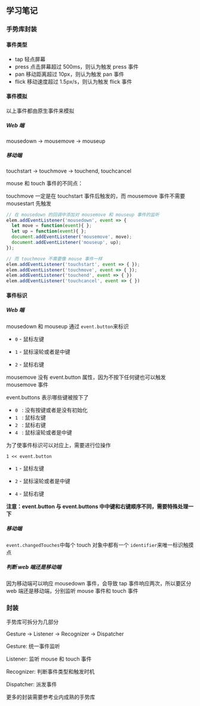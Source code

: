 ## 学习笔记

### 手势库封装

#### 事件类型

- tap 轻点屏幕
- press 点击屏幕超过 500ms，则认为触发 press 事件
- pan 移动距离超过 10px，则认为触发 pan 事件
- flick 移动速度超过 1.5px/s，则认为触发 flick 事件

#### 事件模拟

以上事件都由原生事件来模拟

##### Web 端

mousedown -> mousemove -> mouseup

##### 移动端

touchstart -> touchmove -> touchend, touchcancel

mouse 和 touch 事件的不同点：

touchmove 一定是在 touchstart 事件后触发的，而 mousemove 事件不需要 mousestart 先触发

```js
// 在 mousedown 的回调中添加对 mousemove 和 mouseup 事件的监听
elem.addEventListener('mousedown', event => {
  let move = function(event){ };
  let up = function(event){ };
  document.addEventListener('mousemove', move);
  document.addEventListener('mouseup', up);
});

// 而 touchmove 不需要像 mouse 事件一样
elem.addEventListener('touchstart', event => { });
elem.addEventListener('touchmove', event => { });
elem.addEventListener('touchend', event => { })
elem.addEventListener('touchcancel', event => { })
```

#### 事件标识

##### Web 端

mousedown 和 mouseup 通过 `event.button`来标识

- `0` - 鼠标左键

- `1` - 鼠标滚轮或者是中键

- `2` - 鼠标右键

mousemove 没有 event.button 属性，因为不按下任何键也可以触发 mousemove 事件

event.buttons 表示哪些键被按下了

- `0 ` : 没有按键或者是没有初始化
- `1 ` : 鼠标左键
- `2 ` : 鼠标右键
- `4 ` : 鼠标滚轮或者是中键

为了使事件标识可以对应上，需要进行位操作

```
1 << event.button
```

- `1` - 鼠标左键

- `2` - 鼠标滚轮或者是中键

- `4` - 鼠标右键

**注意：event.button 与 event.buttons 中中键和右键顺序不同，需要特殊处理一下**

##### 移动端

`event.changedTouches`中每个 touch 对象中都有一个 `identifier`来唯一标识触摸点

##### 判断 web 端还是移动端

因为移动端可以响应 mousedown 事件，会导致 tap 事件响应两次，所以要区分 web 端还是移动端，分别监听 mouse 事件和 touch 事件

### 封装

手势库可拆分为几部分

Gesture -> Listener -> Recognizer -> Dispatcher

Gesture: 统一事件监听

Listener: 监听 mouse 和 touch 事件

Recognizer: 判断事件类型和触发时机

Dispatcher: 派发事件

更多的封装需要参考业内成熟的手势库
